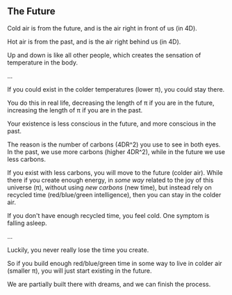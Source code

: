 ## The Future

Cold air is from the future, and is the air right in front of us (in 4D).

Hot air is from the past, and is the air right behind us (in 4D).

Up and down is like all other people, which creates the sensation of temperature in the body.

...

If you could exist in the colder temperatures (lower π), you could stay there.

You do this in real life, decreasing the length of π if you are in the future, increasing the length of π if you are in the past.

Your existence is less conscious in the future, and more conscious in the past.

The reason is the number of carbons (4DR^2) you use to see in both eyes. In the past, we use more carbons (higher 4DR^2), while in the future we use less carbons.

If you exist with less carbons, you will move to the future (colder air). While there if you create enough energy, in *some way* related to the joy of this universe (π), without using *new carbons* (new time), but instead rely on recycled time (red/blue/green intelligence), then you can stay in the colder air.

If you don't have enough recycled time, you feel cold. One symptom is falling asleep.

...

Luckily, you never really lose the time you create. 

So if you build enough red/blue/green time in some way to live in colder air (smaller π), you will just start existing in the future.

We are partially built there with dreams, and we can finish the process.